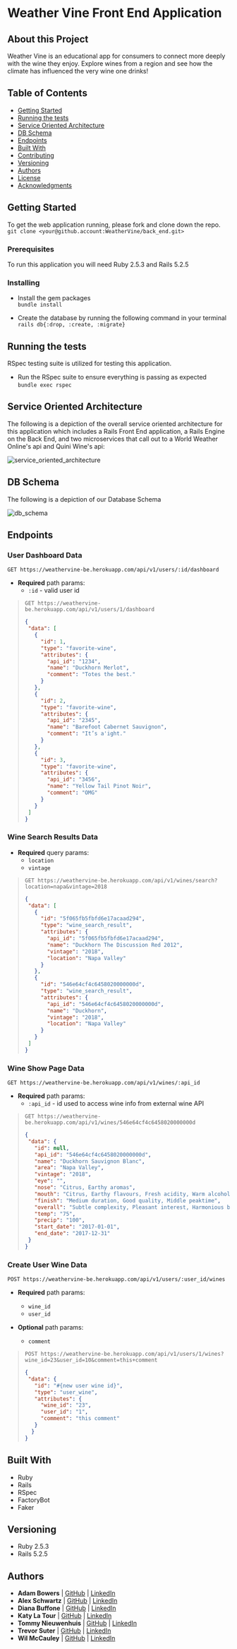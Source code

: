 # Weather Vine Front End Application

## About this Project
Weather Vine is an educational app for consumers to connect more deeply with the wine they enjoy. Explore wines from a region and see how the climate has influenced the very wine one drinks!   

## Table of Contents

  - [Getting Started](#getting-started)
  - [Running the tests](#running-the-tests)
  - [Service Oriented Architecture](#service-oriented-architecture)
  - [DB Schema](#db-schema)
  - [Endpoints](#endpoints)
  - [Built With](#built-with)
  - [Contributing](#contributing)
  - [Versioning](#versioning)
  - [Authors](#authors)
  - [License](#license)
  - [Acknowledgments](#acknowledgments)

## Getting Started

To get the web application running, please fork and clone down the repo.
`git clone <your@github.account:WeatherVine/back_end.git>`

### Prerequisites

To run this application you will need Ruby 2.5.3 and Rails 5.2.5

### Installing

- Install the gem packages  
`bundle install`

- Create the database by running the following command in your terminal
`rails db{:drop, :create, :migrate}`

## Running the tests
RSpec testing suite is utilized for testing this application.
- Run the RSpec suite to ensure everything is passing as expected  
`bundle exec rspec`

## Service Oriented Architecture
The following is a depiction of the overall service oriented architecture for this application which includes a Rails Front End application, a Rails Engine on the Back End, and two microservices that call out to a World Weather Online's api and Quini Wine's api:

 ![service_oriented_architecture](https://user-images.githubusercontent.com/23460878/115339977-77e4fb80-a16b-11eb-8653-cf989f600b57.png)
 
## DB Schema
The following is a depiction of our Database Schema

 ![db_schema](https://user-images.githubusercontent.com/72848529/115637106-a62e1c80-a2cc-11eb-9892-1beec342e935.png)

## Endpoints
### User Dashboard Data
`GET https://weathervine-be.herokuapp.com/api/v1/users/:id/dashboard`
- **Required** path params:
  - `:id` - valid user id

>`GET https://weathervine-be.herokuapp.com/api/v1/users/1/dashboard`
>```json
>{
>  "data": [
>    {
>      "id": 1,
>      "type": "favorite-wine",
>      "attributes": {
>        "api_id": "1234",
>        "name": "Duckhorn Merlot",
>        "comment": "Totes the best."
>      }
>    },
>    {
>      "id": 2,
>      "type": "favorite-wine",
>      "attributes": {
>        "api_id": "2345",
>        "name": "Barefoot Cabernet Sauvignon",
>        "comment": "It’s a'ight."
>      }
>    },
>    {
>      "id": 3,
>      "type": "favorite-wine",
>      "attributes": {
>        "api_id": "3456",
>        "name": "Yellow Tail Pinot Noir",
>        "comment": "OMG"
>      }
>    }
>  ]
>}
>```

### Wine Search Results Data
- **Required** query params:
  - `location`
  - `vintage`

>`GET https://weathervine-be.herokuapp.com/api/v1/wines/search?location=napa&vintage=2018`
>```json
>{
>  "data": [
>    {
>      "id": "5f065fb5fbfd6e17acaad294",
>      "type": "wine_search_result",
>      "attributes": {
>        "api_id": "5f065fb5fbfd6e17acaad294",
>        "name": "Duckhorn The Discussion Red 2012",
>        "vintage": "2018",
>        "location": "Napa Valley"
>      }
>    },
>    {
>      "id": "546e64cf4c6458020000000d",
>      "type": "wine_search_result",
>      "attributes": {
>        "api_id": "546e64cf4c6458020000000d",
>        "name": "Duckhorn",
>        "vintage": "2018",
>        "location": "Napa Valley"
>      }
>    }
>  ]
>}
>```

### Wine Show Page Data
`GET https://weathervine-be.herokuapp.com/api/v1/wines/:api_id`
- **Required** path params:
  - `:api_id` - id used to access wine info from external wine API

>`GET https://weathervine-be.herokuapp.com/api/v1/wines/546e64cf4c6458020000000d`
>```json
>{
>  "data": {
>    "id": null,
>    "api_id": "546e64cf4c6458020000000d",
>    "name": "Duckhorn Sauvignon Blanc",
>    "area": "Napa Valley",
>    "vintage": "2018",
>    "eye": "",
>    "nose": "Citrus, Earthy aromas",
>    "mouth": "Citrus, Earthy flavours, Fresh acidity, Warm alcohol",
>    "finish": "Medium duration, Good quality, Middle peaktime",
>    "overall": "Subtle complexity, Pleasant interest, Harmonious balance",
>    "temp": "75",
>    "precip": "100",
>    "start_date": "2017-01-01",
>    "end_date": "2017-12-31"
>  }
>}
>```

### Create User Wine Data
`POST https://weathervine-be.herokuapp.com/api/v1/users/:user_id/wines`
- **Required** path params:
  - `wine_id`
  - `user_id`

- **Optional** path params:
  - `comment`

>`POST https://weathervine-be.herokuapp.com/api/v1/users/1/wines?wine_id=23&user_id=10&comment=this+comment`
>```json
>{
>  "data": {
>    "id": "#{new user wine id}",
>    "type": "user_wine",
>    "attributes": {
>      "wine_id": "23",
>      "user_id": "1",
>      "comment": "this comment"
>    }
>   }
> }
> ```

## Built With
- Ruby
- Rails
- RSpec
- FactoryBot
- Faker


## Versioning
- Ruby 2.5.3
- Rails 5.2.5

## Authors
- **Adam Bowers**
| [GitHub](https://github.com/Pragmaticpraxis37) |
  [LinkedIn](https://www.linkedin.com/in/adam-bowers-06a871209/)
- **Alex Schwartz**
| [GitHub](https://github.com/aschwartz1) |
  [LinkedIn](https://www.linkedin.com/in/alex-s-77659758/)
- **Diana Buffone**
| [GitHub](https://github.com/Diana20920) |
  [LinkedIn](https://www.linkedin.com/in/dianabuffone/)
- **Katy La Tour**
| [GitHub](https://github.com/klatour324) |
  [LinkedIn](https://www.linkedin.com/in/klatour324/)
- **Tommy Nieuwenhuis**
|  [GitHub](https://github.com/tsnieuwen) |
    [LinkedIn](https://www.linkedin.com/in/thomasnieuwenhuis/)
- **Trevor Suter**
|    [GitHub](https://github.com/trevorsuter) |
    [LinkedIn](https://www.linkedin.com/in/trevor-suter-216207203/)
- **Wil McCauley**
|    [GitHub](https://github.com/wil-mcc) |
    [LinkedIn](https://www.linkedin.com/in/wil-mccauley/)

